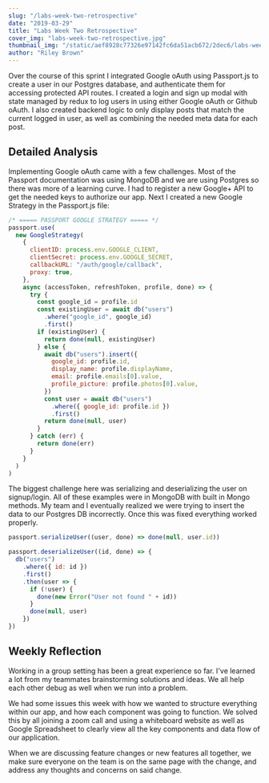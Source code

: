 ```yaml
---
slug: "/labs-week-two-retrospective"
date: "2019-03-29"
title: "Labs Week Two Retrospective"
cover_img: "labs-week-two-retrospective.jpg"
thumbnail_img: "/static/aef8928c77326e97142fc6da51acb672/2dec6/labs-week-two-retrospective.jpg"
author: "Riley Brown"
---
```


Over the course of this sprint I integrated Google oAuth using Passport.js to create a user in our Postgres database, and authenticate them for accessing protected API routes. I created a login and sign up modal with state managed by redux to log users in using either Google oAuth or Github oAuth. I also created backend logic to only display posts that match the current logged in user, as well as combining the needed meta data for each post.

<h2 class="blog-text-center">Detailed Analysis</h2>

Implementing Google oAuth came with a few challenges. Most of the Passport documentation was using MongoDB and we are using Postgres so there was more of a learning curve. I had to register a new Google+ API to get the needed keys to authorize our app. Next I created a new Google Strategy in the Passport.js file:

```js
/* ===== PASSPORT GOOGLE STRATEGY ===== */
passport.use(
  new GoogleStrategy(
    {
      clientID: process.env.GOOGLE_CLIENT,
      clientSecret: process.env.GOOGLE_SECRET,
      callbackURL: "/auth/google/callback",
      proxy: true,
    },
    async (accessToken, refreshToken, profile, done) => {
      try {
        const google_id = profile.id
        const existingUser = await db("users")
          .where("google_id", google_id)
          .first()
        if (existingUser) {
          return done(null, existingUser)
        } else {
          await db("users").insert({
            google_id: profile.id,
            display_name: profile.displayName,
            email: profile.emails[0].value,
            profile_picture: profile.photos[0].value,
          })
          const user = await db("users")
            .where({ google_id: profile.id })
            .first()
          return done(null, user)
        }
      } catch (err) {
        return done(err)
      }
    }
  )
)
```

The biggest challenge here was serializing and deserializing the user on signup/login. All of these examples were in MongoDB with built in Mongo methods. My team and I eventually realized we were trying to insert the data to our Postgres DB incorrectly. Once this was fixed everything worked properly.

```js
passport.serializeUser((user, done) => done(null, user.id))

passport.deserializeUser((id, done) => {
  db("users")
    .where({ id: id })
    .first()
    .then(user => {
      if (!user) {
        done(new Error("User not found " + id))
      }
      done(null, user)
    })
})
```

<h2 class="blog-text-center">Weekly Reflection</h2>

Working in a group setting has been a great experience so far. I've learned a lot from my teammates brainstorming solutions and ideas. We all help each other debug as well when we run into a problem.

We had some issues this week with how we wanted to structure everything within our app, and how each component was going to function. We solved this by all joining a zoom call and using a whiteboard website as well as Google Spreadsheet to clearly view all the key components and data flow of our application.

When we are discussing feature changes or new features all together, we make sure everyone on the team is on the same page with the change, and address any thoughts and concerns on said change.
